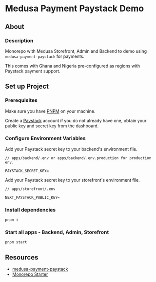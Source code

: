 # Medusa Payment Paystack Demo

## About

### Description

Monorepo with Medusa Storefront, Admin and Backend to demo using `medusa-payment-paystack` for payments.

This comes with Ghana and Nigeria pre-configured as regions with Paystack payment support.

## Set up Project

### Prerequisites

Make sure you have [PNPM](https://pnpm.io/installation) on your machine.

Create a [Paystack](https://paystack.com/) account if you do not already have one, obtain your public key and secret key from the dashboard.

### Configure Environment Variables

Add your Paystack secret key to your backend's environment file.

```
// apps/backend/.env or apps/backend/.env.production for production env.

PAYSTACK_SECRET_KEY=
```

Add your Paystack secret key to your storefront's environment file.

```
// apps/storefront/.env

NEXT_PAYSTACK_PUBLIC_KEY=
```

### Install dependencies

```
pnpm i
```

### Start all apps - Backend, Admin, Storefront

```
pnpm start
```

## Resources

- [medusa-payment-paystack](https://www.npmjs.com/package/medusa-payment-paystack)
- [Monorepo Starter](https://github.com/dalenguyen/medusa-monorepo)
